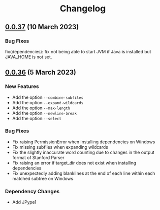 <div align="center"><h1>Changelog</h1></div>

## [0.0.37](https://github.com/tanloong/neosca/releases/tag/0.0.37) (10 March 2023)

### Bug Fixes

fix(dependencies): fix not being able to start JVM if Java is installed but JAVA_HOME is not set.

## [0.0.36](https://github.com/tanloong/neosca/releases/tag/0.0.36) (5 March 2023)

### New Features

+ Add the option `--combine-subfiles`
+ Add the option `--expand-wildcards`
+ Add the option `--max-length`
+ Add the option `--newline-break`
+ Add the option `--select`

### Bug Fixes

+ Fix raising PermissionError when installing dependencies on Windows
+ Fix missing subfiles when expanding wildcards
+ Fix the slightly inaccurate word counting due to changes in the output format of Stanford Parser
+ Fix raising an error if target_dir does not exist when installing dependencies
+ Fix unexpectedly adding blanklines at the end of each line within each matched subtree on Windows

### Dependency Changes

+ Add JPype1
